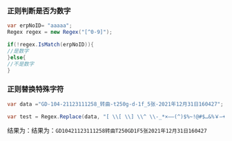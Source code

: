 ### 正则判断是否为数字

``` csharp
var erpNoID= "aaaaa";
Regex regex = new Regex("[^0-9]");

if(!regex.IsMatch(erpNoID)){
//是数字
}else{
//不是数字
}

``` 

### 正则替换特殊字符

``` csharp
var data ="GD-104-21123111258_转曲-t250g-d-1f_5张-2021年12月31日160427";

var test = Regex.Replace(data, "[ \\[ \\] \\^ \\-_*×――(^)$%~!@#$…&%￥—+=<>《》!！??？:：•`·、。，；,.;"‘’“”-]", "_").ToUpper();

``` 
结果为：结果为：`GD10421123111258转曲T250GD1F5张2021年12月31日160427`